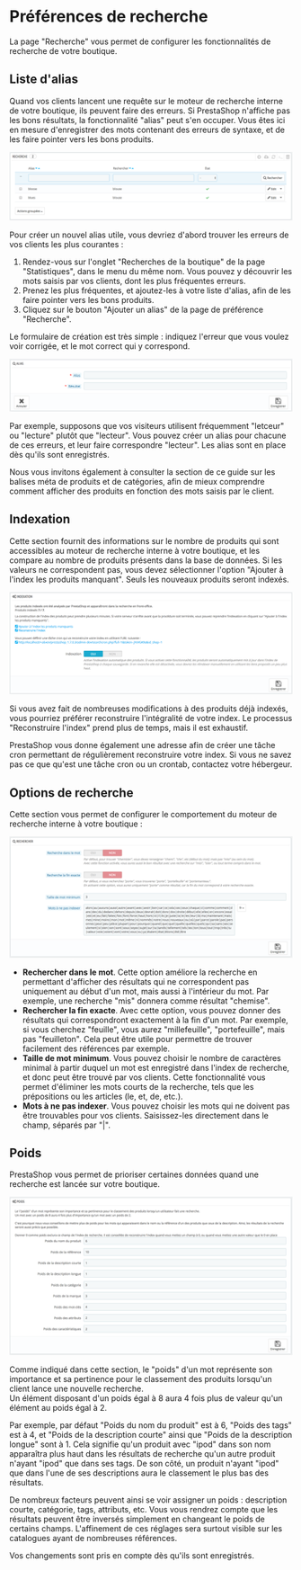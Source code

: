 # Préférences de recherche

La page "Recherche" vous permet de configurer les fonctionnalités de recherche de votre boutique.

## Liste d'alias <a id="Pr&#xE9;f&#xE9;rencesderecherche-Listed&apos;alias"></a>

Quand vos clients lancent une requête sur le moteur de recherche interne de votre boutique, ils peuvent faire des erreurs. Si PrestaShop n'affiche pas les bons résultats, la fonctionnalité "alias" peut s'en occuper. Vous êtes ici en mesure d'enregistrer des mots contenant des erreurs de syntaxe, et de les faire pointer vers les bons produits.

![](../../../../.gitbook/assets/52298435.png)

Pour créer un nouvel alias utile, vous devriez d'abord trouver les erreurs de vos clients les plus courantes :

1. Rendez-vous sur l'onglet "Recherches de la boutique" de la page "Statistiques", dans le menu du même nom. Vous pouvez y découvrir les mots saisis par vos clients, dont les plus fréquentes erreurs.
2. Prenez les plus fréquentes, et ajoutez-les à votre liste d'alias, afin de les faire pointer vers les bons produits.
3. Cliquez sur le bouton "Ajouter un alias" de la page de préférence "Recherche".

Le formulaire de création est très simple : indiquez l'erreur que vous voulez voir corrigée, et le mot correct qui y correspond.

![](../../../../.gitbook/assets/52298436.png)

Par exemple, supposons que vos visiteurs utilisent fréquemment "letceur" ou "lecture" plutôt que "lecteur". Vous pouvez créer un alias pour chacune de ces erreurs, et leur faire correspondre "lecteur". Les alias sont en place dès qu'ils sont enregistrés.

Nous vous invitons également à consulter la section de ce guide sur les balises méta de produits et de catégories, afin de mieux comprendre comment afficher des produits en fonction des mots saisis par le client.

## Indexation <a id="Pr&#xE9;f&#xE9;rencesderecherche-Indexation"></a>

Cette section fournit des informations sur le nombre de produits qui sont accessibles au moteur de recherche interne à votre boutique, et les compare au nombre de produits présents dans la base de données. Si les valeurs ne correspondent pas, vous devez sélectionner l'option "Ajouter à l'index les produits manquant". Seuls les nouveaux produits seront indexés.

![](../../../../.gitbook/assets/52298437.png)

Si vous avez fait de nombreuses modifications à des produits déjà indexés, vous pourriez préférer reconstruire l'intégralité de votre index. Le processus "Reconstruire l'index" prend plus de temps, mais il est exhaustif.

PrestaShop vous donne également une adresse afin de créer une tâche cron permettant de régulièrement reconstruire votre index. Si vous ne savez pas ce que qu'est une tâche cron ou un crontab, contactez votre hébergeur.

## Options de recherche <a id="Pr&#xE9;f&#xE9;rencesderecherche-Optionsderecherche"></a>

Cette section vous permet de configurer le comportement du moteur de recherche interne à votre boutique :

![](../../../../.gitbook/assets/52298438.png)

* **Rechercher dans le mot**. Cette option améliore la recherche en permettant d'afficher des résultats qui ne correspondent pas uniquement au début d'un mot, mais aussi à l'intérieur du mot. Par exemple, une recherche "mis" donnera comme résultat "chemise".
* **Rechercher la fin exacte**. Avec cette option, vous pouvez donner des résultats qui correspondront exactement à la fin d'un mot. Par exemple, si vous cherchez "feuille", vous aurez "millefeuille", "portefeuille", mais pas "feuilleton". Cela peut être utile pour permettre de trouver facilement des références par exemple.
* **Taille de mot minimum**. Vous pouvez choisir le nombre de caractères minimal à partir duquel un mot est enregistré dans l'index de recherche, et donc peut être trouvé par vos clients. Cette fonctionnalité vous permet d'éliminer les mots courts de la recherche, tels que les prépositions ou les articles \(le, et, de, etc.\).
* **Mots à ne pas indexer**. Vous pouvez choisir les mots qui ne doivent pas être trouvables pour vos clients. Saisissez-les directement dans le champ, séparés par "\|".

## Poids <a id="Pr&#xE9;f&#xE9;rencesderecherche-Poids"></a>

PrestaShop vous permet de prioriser certaines données quand une recherche est lancée sur votre boutique.

![](../../../../.gitbook/assets/52298439.png)

Comme indiqué dans cette section, le "poids" d'un mot représente son importance et sa pertinence pour le classement des produits lorsqu'un client lance une nouvelle recherche.  
Un élément disposant d'un poids égal à 8 aura 4 fois plus de valeur qu'un élément au poids égal à 2.

Par exemple, par défaut "Poids du nom du produit" est à 6, "Poids des tags" est à 4, et "Poids de la description courte" ainsi que "Poids de la description longue" sont à 1. Cela signifie qu'un produit avec "ipod" dans son nom apparaîtra plus haut dans les résultats de recherche qu'un autre produit n'ayant "ipod" que dans ses tags. De son côté, un produit n'ayant "ipod" que dans l'une de ses descriptions aura le classement le plus bas des résultats.

De nombreux facteurs peuvent ainsi se voir assigner un poids : description courte, catégorie, tags, attributs, etc. Vous vous rendrez compte que les résultats peuvent être inversés simplement en changeant le poids de certains champs. L'affinement de ces réglages sera surtout visible sur les catalogues ayant de nombreuses références.

Vos changements sont pris en compte dès qu'ils sont enregistrés.

